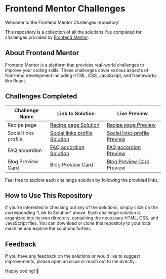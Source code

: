 # Frontend Mentor Challenges

Welcome to the Frontend Mentor Challenges repository! 

This repository is a collection of all the solutions I've completed for challenges provided by [Frontend Mentor](https://www.frontendmentor.io/).

## About Frontend Mentor
Frontend Mentor is a platform that provides real-world challenges to improve your coding skills. These challenges cover various aspects of front-end development including HTML, CSS, JavaScript, and frameworks like React.

## Challenges Completed
| Challenge Name | Link to Solution |  Live Preview |
|----------------|------------------|--------------|
| Recipe page | [Recipe page Solution](https://github.com/hichamweblog/FEM-Recipe-Page) | [Recipe page Preview](https://dz-recipe-page.netlify.app/) |
| Social links profile | [Social links profile Solution](https://github.com/hichamweblog/FEM-Social-Links-Profile) | [Social links profile Preview](https://dz-social-links-profile.netlify.app/) |
| FAQ accordion | [FAQ accordion Solution](https://github.com/hichamweblog/FEM-FAQ-accordion) | [FAQ accordion Preview](https://dz-faq-accordion.netlify.app/) |
| Blog Preview Card | [Blog Preview Card](https://github.com/hichamweblog/FEM-Blog-Preview-Card) | [Blog Preview Card Preview](https://dz-blog-preview-card.netlify.app/) |


Feel free to explore each challenge solution by following the provided links.

## How to Use This Repository
If you're interested in checking out any of the solutions, simply click on the corresponding "Link to Solution" above. Each challenge solution is organized into its own directory, containing the necessary HTML, CSS, and JavaScript files. You can download or clone this repository to your local machine and explore the solutions further.


## Feedback
If you have any feedback on the solutions or would like to suggest improvements, please open an issue or reach out to me directly.

Happy coding! 🚀

